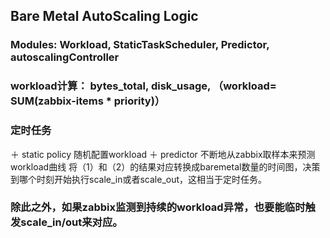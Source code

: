 ## Bare Metal AutoScaling Logic

### Modules: Workload, StaticTaskScheduler, Predictor, autoscalingController

### workload计算： bytes_total, disk_usage, （workload= SUM(zabbix-items * priority)）

### 定时任务
＋ static policy 随机配置workload
＋ predictor 不断地从zabbix取样本来预测workload曲线
将（1）和（2）的结果对应转换成baremetal数量的时间图，决策到哪个时刻开始执行scale_in或者scale_out，这相当于定时任务。

### 除此之外，如果zabbix监测到持续的workload异常，也要能临时触发scale_in/out来对应。

